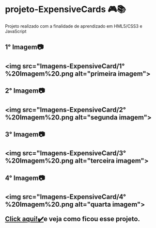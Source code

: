 # projeto-ExpensiveCards 🎮📚

 Projeto realizado com a finalidade de aprendizado em HML5/CSS3 e JavaScript

<h2>1° Imagem📷<h2>

<img src="Imagens-ExpensiveCard/1°%20Imagem%20.png alt="primeira imagem">

<h2>2° Imagem📷<h2>

<img src="Imagens-ExpensiveCard/2°%20Imagem%20.png alt="segunda imagem">

<h2>3° Imagem📷<h2>

<img src="Imagens-ExpensiveCard/3°%20Imagem%20.png alt="terceira imagem">

<h2>4° Imagem📷<h2>

<img src="Imagens-ExpensiveCard/4°%20Imagem%20.png alt="quarta imagem">

<a href="https://vitorfidelis.github.io/projeto-ExpensiveCards/" target="_blank" rel="noopener noreferrer">Click aqui!✔️</a>e veja como ficou esse projeto.